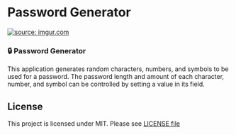 # Password Generator

<a href="https://imgur.com/cpu1eG1"><img src="https://i.imgur.com/cpu1eG1.gif" title="source: imgur.com" /></a>

### :lock: Password Generator
This application generates random characters, numbers, and symbols to be used for a password. The password length and amount of each character, number, and symbol can be controlled by setting a value in its field.

## License
This project is licensed under MIT. Please see [LICENSE file](https://github.com/nate51315/PasswordGenerator/blob/master/LICENSE)
